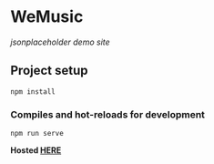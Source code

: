 # WeMusic
*jsonplaceholder demo site*

## Project setup
```
npm install
```

### Compiles and hot-reloads for development
```
npm run serve
```

**Hosted [HERE](https://we-music.netlify.app)**

